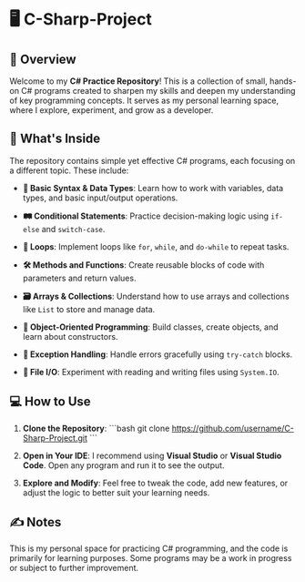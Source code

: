 
# 🖥️ C-Sharp-Project

## 🎯 Overview

Welcome to my **C# Practice Repository**! This is a collection of small, hands-on C# programs created to sharpen my skills and deepen my understanding of key programming concepts. It serves as my personal learning space, where I explore, experiment, and grow as a developer.

## 🚀 What's Inside

The repository contains simple yet effective C# programs, each focusing on a different topic. These include:

- **📄 Basic Syntax & Data Types**: 
  Learn how to work with variables, data types, and basic input/output operations.

- **🛤️ Conditional Statements**: 
  Practice decision-making logic using `if-else` and `switch-case`.

- **🔁 Loops**: 
  Implement loops like `for`, `while`, and `do-while` to repeat tasks.

- **🛠️ Methods and Functions**: 
  Create reusable blocks of code with parameters and return values.

- **🗃️ Arrays & Collections**: 
  Understand how to use arrays and collections like `List` to store and manage data.

- **🧱 Object-Oriented Programming**: 
  Build classes, create objects, and learn about constructors.

- **🚨 Exception Handling**: 
  Handle errors gracefully using `try-catch` blocks.

- **📂 File I/O**: 
  Experiment with reading and writing files using `System.IO`.

## 💻 How to Use

1. **Clone the Repository**:
   \`\`\`bash
   git clone https://github.com/username/C-Sharp-Project.git
   \`\`\`

2. **Open in Your IDE**:
   I recommend using **Visual Studio** or **Visual Studio Code**. Open any program and run it to see the output.

3. **Explore and Modify**:
   Feel free to tweak the code, add new features, or adjust the logic to better suit your learning needs.

## ✍️ Notes

This is my personal space for practicing C# programming, and the code is primarily for learning purposes. Some programs may be a work in progress or subject to further improvement. 
